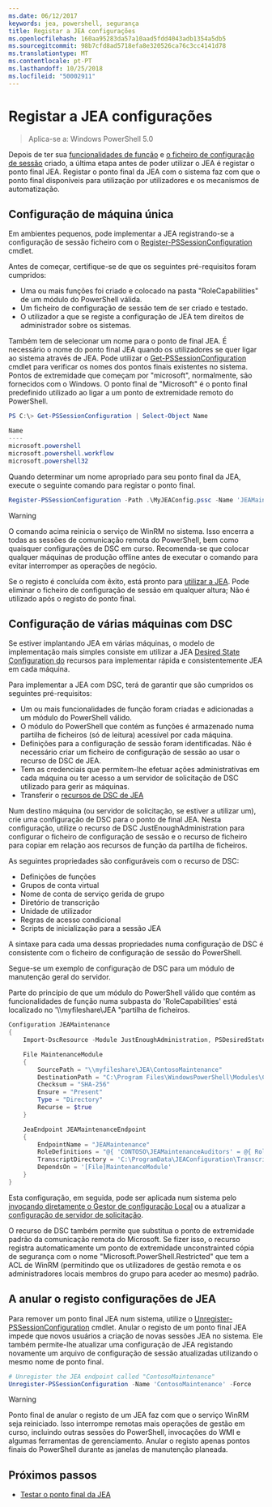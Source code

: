 ```yaml
---
ms.date: 06/12/2017
keywords: jea, powershell, segurança
title: Registar a JEA configurações
ms.openlocfilehash: 160aa95283da57a10aad5fdd4043adb1354a5db5
ms.sourcegitcommit: 98b7cfd8ad5718efa8e320526ca76c3cc4141d78
ms.translationtype: MT
ms.contentlocale: pt-PT
ms.lasthandoff: 10/25/2018
ms.locfileid: "50002911"
---
```

# <a name="registering-jea-configurations"></a>Registar a JEA configurações

> Aplica-se a: Windows PowerShell 5.0

Depois de ter sua [funcionalidades de função](role-capabilities.md) e [o ficheiro de configuração de sessão](session-configurations.md) criado, a última etapa antes de poder utilizar o JEA é registar o ponto final JEA.
Registar o ponto final da JEA com o sistema faz com que o ponto final disponíveis para utilização por utilizadores e os mecanismos de automatização.

## <a name="single-machine-configuration"></a>Configuração de máquina única

Em ambientes pequenos, pode implementar a JEA registrando-se a configuração de sessão ficheiro com o [Register-PSSessionConfiguration](https://msdn.microsoft.com/powershell/reference/5.1/microsoft.powershell.core/register-pssessionconfiguration) cmdlet.

Antes de começar, certifique-se de que os seguintes pré-requisitos foram cumpridos:
- Uma ou mais funções foi criado e colocado na pasta "RoleCapabilities" de um módulo do PowerShell válida.
- Um ficheiro de configuração de sessão tem de ser criado e testado.
- O utilizador a que se registe a configuração de JEA tem direitos de administrador sobre os sistemas.

Também tem de selecionar um nome para o ponto de final JEA.
É necessário o nome do ponto final JEA quando os utilizadores se quer ligar ao sistema através de JEA.
Pode utilizar o [Get-PSSessionConfiguration](https://msdn.microsoft.com/powershell/reference/5.1/microsoft.powershell.core/get-pssessionconfiguration) cmdlet para verificar os nomes dos pontos finais existentes no sistema.
Pontos de extremidade que começam por "microsoft", normalmente, são fornecidos com o Windows.
O ponto final de "Microsoft" é o ponto final predefinido utilizado ao ligar a um ponto de extremidade remoto do PowerShell.

```powershell
PS C:\> Get-PSSessionConfiguration | Select-Object Name

Name
----
microsoft.powershell
microsoft.powershell.workflow
microsoft.powershell32
```

Quando determinar um nome apropriado para seu ponto final da JEA, execute o seguinte comando para registar o ponto final.

```powershell
Register-PSSessionConfiguration -Path .\MyJEAConfig.pssc -Name 'JEAMaintenance' -Force
```

> [!WARNING]
> O comando acima reinicia o serviço de WinRM no sistema.
> Isso encerra a todas as sessões de comunicação remota do PowerShell, bem como quaisquer configurações de DSC em curso.
> Recomenda-se que colocar qualquer máquinas de produção offline antes de executar o comando para evitar interromper as operações de negócio.

Se o registo é concluída com êxito, está pronto para [utilizar a JEA](using-jea.md).
Pode eliminar o ficheiro de configuração de sessão em qualquer altura; Não é utilizado após o registo do ponto final.

## <a name="multi-machine-configuration-with-dsc"></a>Configuração de várias máquinas com DSC

Se estiver implantando JEA em várias máquinas, o modelo de implementação mais simples consiste em utilizar a JEA [Desired State Configuration do](https://msdn.microsoft.com/powershell/dsc/overview) recursos para implementar rápida e consistentemente JEA em cada máquina.

Para implementar a JEA com DSC, terá de garantir que são cumpridos os seguintes pré-requisitos:
- Um ou mais funcionalidades de função foram criadas e adicionadas a um módulo do PowerShell válido.
- O módulo do PowerShell que contém as funções é armazenado numa partilha de ficheiros (só de leitura) acessível por cada máquina.
- Definições para a configuração de sessão foram identificadas. Não é necessário criar um ficheiro de configuração de sessão ao usar o recurso de DSC de JEA.
- Tem as credenciais que permitem-lhe efetuar ações administrativas em cada máquina ou ter acesso a um servidor de solicitação de DSC utilizado para gerir as máquinas.
- Transferir o [recursos de DSC de JEA](https://github.com/PowerShell/JEA/tree/master/DSC%20Resource)

Num destino máquina (ou servidor de solicitação, se estiver a utilizar um), crie uma configuração de DSC para o ponto de final JEA.
Nesta configuração, utilize o recurso de DSC JustEnoughAdministration para configurar o ficheiro de configuração de sessão e o recurso de ficheiro para copiar em relação aos recursos de função da partilha de ficheiros.

As seguintes propriedades são configuráveis com o recurso de DSC:
- Definições de funções
- Grupos de conta virtual
- Nome de conta de serviço gerida de grupo
- Diretório de transcrição
- Unidade de utilizador
- Regras de acesso condicional
- Scripts de inicialização para a sessão JEA

A sintaxe para cada uma dessas propriedades numa configuração de DSC é consistente com o ficheiro de configuração de sessão do PowerShell.

Segue-se um exemplo de configuração de DSC para um módulo de manutenção geral do servidor.

Parte do princípio de que um módulo do PowerShell válido que contém as funcionalidades de função numa subpasta do 'RoleCapabilities' está localizado no '\\\\myfileshare\\JEA "partilha de ficheiros.


```powershell
Configuration JEAMaintenance
{
    Import-DscResource -Module JustEnoughAdministration, PSDesiredStateConfiguration

    File MaintenanceModule
    {
        SourcePath = "\\myfileshare\JEA\ContosoMaintenance"
        DestinationPath = "C:\Program Files\WindowsPowerShell\Modules\ContosoMaintenance"
        Checksum = "SHA-256"
        Ensure = "Present"
        Type = "Directory"
        Recurse = $true
    }

    JeaEndpoint JEAMaintenanceEndpoint
    {
        EndpointName = "JEAMaintenance"
        RoleDefinitions = "@{ 'CONTOSO\JEAMaintenanceAuditors' = @{ RoleCapabilities = 'GeneralServerMaintenance-Audit' }; 'CONTOSO\JEAMaintenanceAdmins' = @{ RoleCapabilities = 'GeneralServerMaintenance-Audit', 'GeneralServerMaintenance-Admin' } }"
        TranscriptDirectory = 'C:\ProgramData\JEAConfiguration\Transcripts'
        DependsOn = '[File]MaintenanceModule'
    }
}
```

Esta configuração, em seguida, pode ser aplicada num sistema pelo [invocando diretamente o Gestor de configuração Local](https://msdn.microsoft.com/powershell/dsc/metaconfig) ou a atualizar a [configuração de servidor de solicitação](https://msdn.microsoft.com/powershell/dsc/pullserver).

O recurso de DSC também permite que substitua o ponto de extremidade padrão da comunicação remota do Microsoft.
Se fizer isso, o recurso registra automaticamente um ponto de extremidade unconstrainted cópia de segurança com o nome "Microsoft.PowerShell.Restricted" que tem a ACL de WinRM (permitindo que os utilizadores de gestão remota e os administradores locais membros do grupo para aceder ao mesmo) padrão.

## <a name="unregistering-jea-configurations"></a>A anular o registo configurações de JEA

Para remover um ponto final JEA num sistema, utilize o [Unregister-PSSessionConfiguration](https://msdn.microsoft.com/powershell/reference/5.1/microsoft.powershell.core/Unregister-PSSessionConfiguration) cmdlet.
Anular o registo de um ponto final JEA impede que novos usuários a criação de novas sessões JEA no sistema.
Ele também permite-lhe atualizar uma configuração de JEA registando novamente um arquivo de configuração de sessão atualizadas utilizando o mesmo nome de ponto final.

```powershell
# Unregister the JEA endpoint called "ContosoMaintenance"
Unregister-PSSessionConfiguration -Name 'ContosoMaintenance' -Force
```

> [!WARNING]
> Ponto final de anular o registo de um JEA faz com que o serviço WinRM seja reiniciado.
> Isso interrompe remotas mais operações de gestão em curso, incluindo outras sessões do PowerShell, invocações do WMI e algumas ferramentas de gerenciamento.
> Anular o registo apenas pontos finais do PowerShell durante as janelas de manutenção planeada.

## <a name="next-steps"></a>Próximos passos

- [Testar o ponto final da JEA](using-jea.md)
